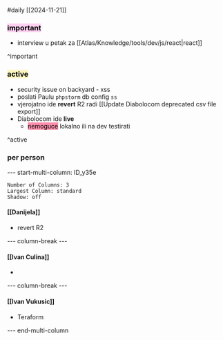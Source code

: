 #daily
[[2024-11-21]]

### <mark style="background: #FFB8EBA6;">important</mark>
- interview u petak za [[Atlas/Knowledge/tools/dev/js/react|react]]

^important

### <mark style="background: #FFF3A3A6;">active</mark>
- security issue on backyard - xss
- poslati Paulu `phpstorm` db config `ss`
- vjerojatno ide **revert** R2 radi [[Update Diabolocom deprecated csv file export]]
- Diabolocom ide **live**
	- <mark style="background: #FF5582A6;">nemoguce</mark> lokalno ili na dev testirati

^active

### per person

--- start-multi-column: ID_y35e
```column-settings
Number of Columns: 3
Largest Column: standard
Shadow: off 
```

#### [[Danijela]]
- revert R2

--- column-break ---

#### [[Ivan Culina]]

- 

--- column-break ---

#### [[Ivan Vukusic]]

- Teraform

--- end-multi-column
